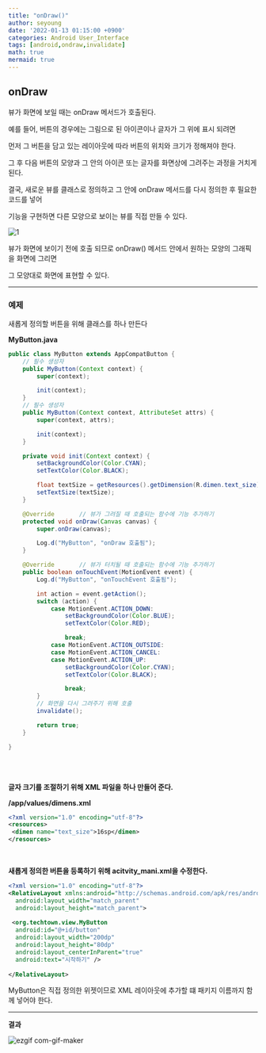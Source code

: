 ```yaml
---
title: "onDraw()"
author: seyoung
date: '2022-01-13 01:15:00 +0900'
categories: Android User_Interface 
tags: [android,ondraw,invalidate]
math: true
mermaid: true
---
```


## onDraw

뷰가 화면에 보일 때는 onDraw 메서드가 호출된다.

예를 들어, 버튼의 경우에는 그림으로 된 아이콘이나 글자가 그 위에 표시 되려면

먼저 그 버튼을 담고 있는 레이아웃에 따라 버튼의 위치와 크기가 정해져야 한다.

그 후 다음 버튼의 모양과 그 안의 아이콘 또는 글자를 화면상에 그려주는 과정을 거치게 된다.

결국, 새로운 뷰를 클래스로 정의하고 그 안에 onDraw 메서드를 다시 정의한 후 필요한 코드를 넣어

기능을 구현하면 다른 모양으로 보이는 뷰를 직접 만들 수 있다.

![1](https://user-images.githubusercontent.com/54762273/149170123-c7df2a79-3f3a-4327-bd81-236754650eac.png)

뷰가 화면에 보이기 전에 호출 되므로 onDraw() 메서드 안에서 원하는 모양의 그래픽을 화면에 그리면

그 모양대로 화면에 표현할 수 있다.

---- 

### 예제 

새롭게 정의할 버튼을 위해 클래스를 하나 만든다

**MyButton.java**

```java
public class MyButton extends AppCompatButton {
	// 필수 생성자
    public MyButton(Context context) {
        super(context);

        init(context);
    }
	// 필수 생성자 
    public MyButton(Context context, AttributeSet attrs) {
        super(context, attrs);

        init(context);
    }

    private void init(Context context) {
        setBackgroundColor(Color.CYAN);
        setTextColor(Color.BLACK);

        float textSize = getResources().getDimension(R.dimen.text_size);
        setTextSize(textSize);
    }

    @Override		// 뷰가 그려질 때 호출되는 함수에 기능 추가하기
    protected void onDraw(Canvas canvas) {
        super.onDraw(canvas);

        Log.d("MyButton", "onDraw 호출됨");
    }

    @Override		// 뷰가 터치될 때 호출되는 함수에 기능 추가하기
    public boolean onTouchEvent(MotionEvent event) {
        Log.d("MyButton", "onTouchEvent 호출됨");

        int action = event.getAction();
        switch (action) {
            case MotionEvent.ACTION_DOWN:
                setBackgroundColor(Color.BLUE);
                setTextColor(Color.RED);

                break;
            case MotionEvent.ACTION_OUTSIDE:
            case MotionEvent.ACTION_CANCEL:
            case MotionEvent.ACTION_UP:
                setBackgroundColor(Color.CYAN);
                setTextColor(Color.BLACK);

                break;
        }
		// 화면을 다시 그려주기 위해 호출 
        invalidate();

        return true;
    }

}
```

<br><br>

**글자 크기를 조절하기 위해 XML 파일을 하나 만들어 준다.**

**/app/values/dimens.xml**

```xml
<?xml version="1.0" encoding="utf-8"?>  
<resources>  
 <dimen name="text_size">16sp</dimen>  
</resources>
```

<br>

**새롭게 정의한 버튼을 등록하기 위해 acitvity_mani.xml을 수정한다.**

```xml
<?xml version="1.0" encoding="utf-8"?>  
<RelativeLayout xmlns:android="http://schemas.android.com/apk/res/android"  
  android:layout_width="match_parent"  
  android:layout_height="match_parent">  
  
 <org.techtown.view.MyButton  
  android:id="@+id/button"  
  android:layout_width="200dp"  
  android:layout_height="80dp"  
  android:layout_centerInParent="true"  
  android:text="시작하기" />  
  
</RelativeLayout>
```

MyButton은 직접 정의한 위젯이므로 XML 레이아웃에 추가할 떄 패키지 이름까지 함께 넣어야 한다.


---
**결과**

![ezgif com-gif-maker](https://user-images.githubusercontent.com/54762273/149178507-9cb7b49a-c1d2-41f6-be6b-ff1cdab8b1da.gif)
